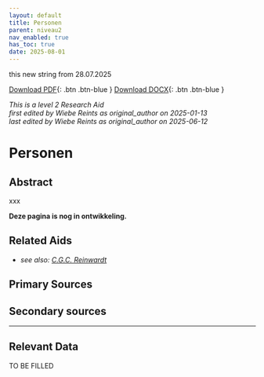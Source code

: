 ```yaml
---
layout: default
title: Personen
parent: niveau2
nav_enabled: true
has_toc: true
date: 2025-08-01
--- 
```



this new string from 28.07.2025

[Download PDF](https://raw.githubusercontent.com/colonial-heritage/research-guides-dev/refs/heads/main/EXPORTS/PDF/niveau2/Dutch/Persons.pdf){: .btn .btn-blue }     [Download DOCX](https://raw.githubusercontent.com/colonial-heritage/research-guides-dev/refs/heads/main/EXPORTS/DOCX/niveau2/Dutch/Persons.docx){: .btn .btn-blue }

_This is a level 2 Research Aid_  
_first edited by Wiebe Reints as original_author on 2025-01-13_  
_last edited by Wiebe Reints as original_author on 2025-06-12_


# Personen


## Abstract

xxx

**Deze pagina is nog in ontwikkeling.**


## Related Aids

 - _see also: [C.G.C. Reinwardt](niveau3/Dutch/Reinwardt_20241217.yml)_  

## Primary Sources

## Secondary sources



---
## Relevant Data 
TO BE FILLED
        